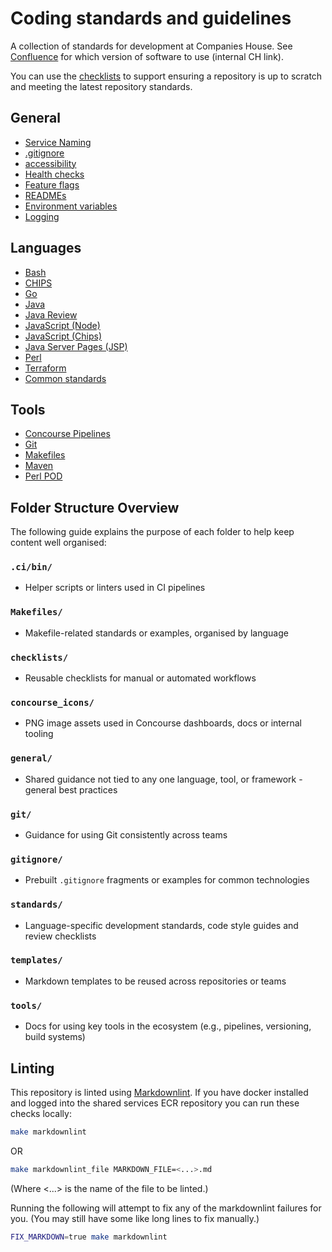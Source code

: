 # Coding standards and guidelines

A collection of standards for development at Companies House.
See [Confluence](https://companieshouse.atlassian.net/wiki/spaces/DEV/pages/4042162210/Which+software+version+should+I+use)
for which version of software to use (internal CH link).

You can use the [checklists](./checklists/) to support ensuring a repository is
up to scratch and meeting the latest repository standards.

## General

- [Service Naming](general/service_naming.md)
- [.gitignore](general/gitignore.md)
- [accessibility](general/accessibility.md)
- [Health checks](general/health_check.md)
- [Feature flags](general/feature_flag.md)
- [READMEs](general/READMEs.md)
- [Environment variables](general/environment_variables.md)
- [Logging](general/logging.md)

## Languages

- [Bash](standards/bash.md)
- [CHIPS](standards/chips_development.md)
- [Go](standards/go.md)
- [Java](standards/java.md)
- [Java Review](standards/java_review.md)
- [JavaScript (Node)](standards/javascript_node.md)
- [JavaScript (Chips)](standards/javascript_chips.md)
- [Java Server Pages (JSP)](standards/jsp.md)
- [Perl](standards/perl.md)
- [Terraform](standards/terraform.md)
- [Common standards](standards/language_common.md)

## Tools

- [Concourse Pipelines](tools/concourse_pipeline.md)
- [Git](tools/git.md)
- [Makefiles](tools/makefiles.md)
- [Maven](tools/maven.md)
- [Perl POD](tools/perlpod.md)

## Folder Structure Overview

The following guide explains the purpose of each folder to help keep content
well organised:

### `.ci/bin/`
- Helper scripts or linters used in CI pipelines

### `Makefiles/`
- Makefile-related standards or examples, organised by language

### `checklists/`
- Reusable checklists for manual or automated workflows

### `concourse_icons/`
- PNG image assets used in Concourse dashboards, docs or internal tooling

### `general/`
- Shared guidance not tied to any one language, tool, or framework - general
best practices

### `git/`
- Guidance for using Git consistently across teams

### `gitignore/`
- Prebuilt `.gitignore` fragments or examples for common technologies

### `standards/`
- Language-specific development standards, code style guides and review checklists

### `templates/`
- Markdown templates to be reused across repositories or teams

### `tools/`
- Docs for using key tools in the ecosystem (e.g., pipelines, versioning, build
systems)

## Linting

This repository is linted using
[Markdownlint](https://github.com/markdownlint/markdownlint). If you have
docker installed and logged into the shared services ECR repository you can run
these checks locally:

```sh
make markdownlint
```

OR

```sh
make markdownlint_file MARKDOWN_FILE=<...>.md
```

(Where <...> is the name of the file to be linted.)

Running the following will attempt to fix any of the markdownlint failures
for you. (You may still have some like long lines to fix manually.)

```sh
FIX_MARKDOWN=true make markdownlint
```
